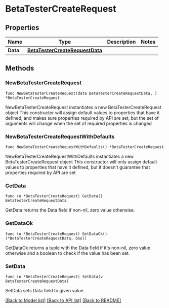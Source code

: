 # BetaTesterCreateRequest

## Properties

Name | Type | Description | Notes
------------ | ------------- | ------------- | -------------
**Data** | [**BetaTesterCreateRequestData**](BetaTesterCreateRequestData.md) |  | 

## Methods

### NewBetaTesterCreateRequest

`func NewBetaTesterCreateRequest(data BetaTesterCreateRequestData, ) *BetaTesterCreateRequest`

NewBetaTesterCreateRequest instantiates a new BetaTesterCreateRequest object
This constructor will assign default values to properties that have it defined,
and makes sure properties required by API are set, but the set of arguments
will change when the set of required properties is changed

### NewBetaTesterCreateRequestWithDefaults

`func NewBetaTesterCreateRequestWithDefaults() *BetaTesterCreateRequest`

NewBetaTesterCreateRequestWithDefaults instantiates a new BetaTesterCreateRequest object
This constructor will only assign default values to properties that have it defined,
but it doesn't guarantee that properties required by API are set

### GetData

`func (o *BetaTesterCreateRequest) GetData() BetaTesterCreateRequestData`

GetData returns the Data field if non-nil, zero value otherwise.

### GetDataOk

`func (o *BetaTesterCreateRequest) GetDataOk() (*BetaTesterCreateRequestData, bool)`

GetDataOk returns a tuple with the Data field if it's non-nil, zero value otherwise
and a boolean to check if the value has been set.

### SetData

`func (o *BetaTesterCreateRequest) SetData(v BetaTesterCreateRequestData)`

SetData sets Data field to given value.



[[Back to Model list]](../README.md#documentation-for-models) [[Back to API list]](../README.md#documentation-for-api-endpoints) [[Back to README]](../README.md)


